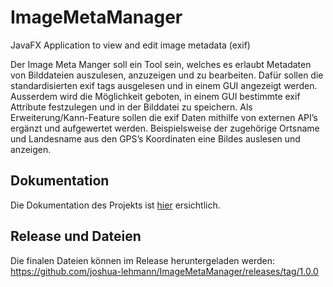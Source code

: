 # ImageMetaManager
JavaFX Application to view and edit image metadata (exif)

Der Image Meta Manger soll ein Tool sein, welches es erlaubt Metadaten von Bilddateien auszulesen, anzuzeigen und zu bearbeiten. Dafür sollen die standardisierten exif tags ausgelesen und in einem GUI angezeigt werden. Ausserdem wird die Möglichkeit geboten, in einem GUI bestimmte exif Attribute festzulegen und in der Bilddatei zu speichern. Als Erweiterung/Kann-Feature sollen die exif Daten mithilfe von externen API’s ergänzt und aufgewertet werden. Beispielsweise der zugehörige Ortsname und Landesname aus den GPS’s Koordinaten eine Bildes auslesen und anzeigen.

## Dokumentation
Die Dokumentation des Projekts ist [hier](./Documentation/documentation.md) ersichtlich.

## Release und Dateien
Die finalen Dateien können im Release heruntergeladen werden: https://github.com/joshua-lehmann/ImageMetaManager/releases/tag/1.0.0
